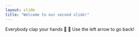 ```yaml
---
layout: slide
title: "Welcome to our second slide!"
---
```

Everybody clap your hands 👏 👏 
Use the left arrow to go back!
